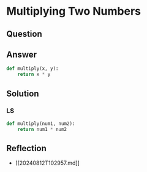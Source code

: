 # Multiplying Two Numbers

## Question

## Answer

```python
def multiply(x, y):
    return x * y
```

## Solution

### LS

```python
def multiply(num1, num2):
    return num1 * num2
```

## Reflection

- [[20240812T102957.md]]